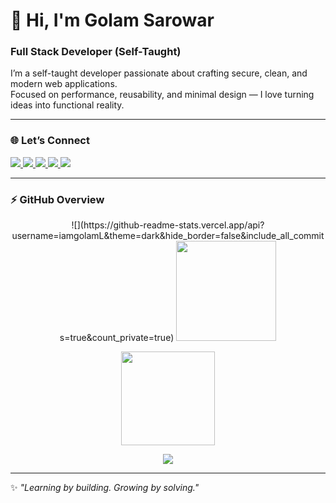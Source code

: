 # 👋 Hi, I'm Golam Sarowar  
### Full Stack Developer (Self-Taught)

I’m a self-taught developer passionate about crafting secure, clean, and modern web applications.  
Focused on performance, reusability, and minimal design — I love turning ideas into functional reality.  

---

### 🌐 Let’s Connect  
<p align="left">
  <a href="https://linkedin.com/in/iamgolam" target="_blank">
    <img src="https://img.shields.io/badge/LinkedIn-0077B5?style=for-the-badge&logo=linkedin&logoColor=white"/>
  </a>
  <a href="https://github.com/iamgolam" target="_blank">
    <img src="https://img.shields.io/badge/GitHub-171515?style=for-the-badge&logo=github&logoColor=white"/>
  </a>
  <a href="mailto:iamgolam@example.com">
    <img src="https://img.shields.io/badge/Email-D14836?style=for-the-badge&logo=gmail&logoColor=white"/>
  </a>
  <a href="https://twitter.com/" target="_blank">
    <img src="https://img.shields.io/badge/Twitter-1DA1F2?style=for-the-badge&logo=x&logoColor=white"/>
  </a>
  <a href="https://facebook.com/" target="_blank">
    <img src="https://img.shields.io/badge/Facebook-1877F2?style=for-the-badge&logo=facebook&logoColor=white"/>
  </a>
</p>

---

### ⚡ GitHub Overview  
<p align="center">
![](https://github-readme-stats.vercel.app/api?username=iamgolamL&theme=dark&hide_border=false&include_all_commits=true&count_private=true)
  <img src="https://github-readme-streak-stats.herokuapp.com?user=iamgolam&theme=tokyonight&hide_border=true" height="160" />
</p>

<p align="center">
  <img src="https://github-readme-stats.vercel.app/api/top-langs/?username=iamgolam&layout=compact&theme=tokyonight&hide_border=true" height="150" />
</p>

<p align="center">
  <img src="https://github-profile-trophy.vercel.app/?username=iamgolam&theme=tokyonight&margin-w=10&no-bg=true&no-frame=true" />
</p>

---

✨ _"Learning by building. Growing by solving."_
